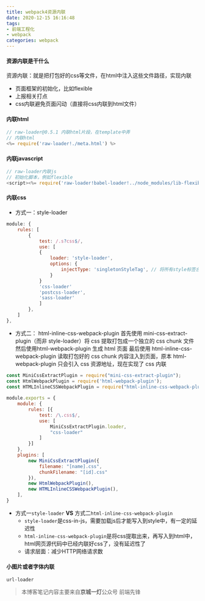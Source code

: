 ```yaml
---
title: webpack4资源内联
date: 2020-12-15 16:16:48
tags:
- 前端工程化
- webpack
categories: webpack
---
```


#### 资源内联是干什么
资源内联：就是把打包好的css等文件，在html中注入这些文件路径，实现内联

* 页面框架的初始化，比如flexible
* 上报相关打点
* css内联避免页面闪动（直接将css内联到html文件）

#### 内联html

```javascript
// raw-loader@0.5.1 内联html片段，在template中弄
// 内联html
<%= require('raw-loader!./meta.html') %>

```

#### 内联javascript

```javascript
// raw-loader内联js
// 初始化脚本，例如flexible
<script><%= require('raw-loader!babel-loader!../node_modules/lib-flexible/flexible.js') %></script>

```

#### 内联css
* 方式一：style-loader

```javascript
module: {
    rules: [
        {
            test: /.s?css$/,
            use: [
            {
                loader: 'style-loader',
                options: {
                    injectType: 'singletonStyleTag', // 将所有style标签合并成一个
                }
            }
            'css-loader'
            'postcss-loader',
            'sass-loader'
            ]
        },
    ]
},
```

* 方式二： html-inline-css-webpack-plugin
首先使用 mini-css-extract-plugin（而非 style-loader）将 css 提取打包成一个独立的 css chunk 文件 然后使用html-webpack-plugin 生成 html 页面 最后使用 html-inline-css-webpack-plugin 读取打包好的 css chunk 内容注入到页面，原本 html-webpack-plugin 只会引入 css 资源地址，现在实现了 css 内联

```javascript
const MiniCssExtractPlugin = require("mini-css-extract-plugin");
const HtmlWebpackPlugin = require('html-webpack-plugin');
const HTMLInlineCSSWebpackPlugin = require("html-inline-css-webpack-plugin").default;
 
module.exports = {
    module: {
        rules: [{
            test: /\.css$/,
            use: [
                MiniCssExtractPlugin.loader,
                "css-loader"
            ]
        }]
    },
    plugins: [
        new MiniCssExtractPlugin({
            filename: "[name].css",
            chunkFilename: "[id].css"
        }),
        new HtmlWebpackPlugin(),
        new HTMLInlineCSSWebpackPlugin(),
    ],
}
```
* 方式一`style-loader` **VS** 方式二`html-inline-css-webpack-plugin` 
    * `style-loader`是css-in-js，需要加载js后才能写入到style中，有一定的延迟性
    * `html-inline-css-webpack-plugin`是将css提取出来，再写入到html中，html网页源代码中已经内联好css了，没有延迟性了
    * 请求层面：减少HTTP网络请求数

#### 小图片或者字体内联
    url-loader

> 本博客笔记内容主要来自**京城一灯**公众号 前端先锋 